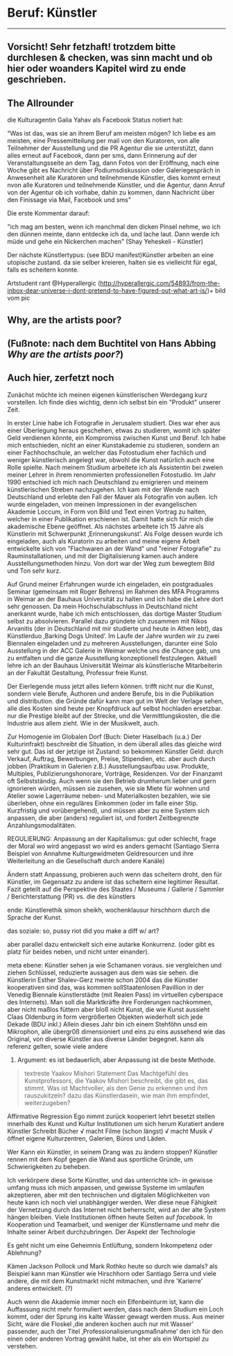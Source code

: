 # Beruf: Künstler 

-----------------------------
Vorsicht! Sehr fetzhaft!
trotzdem bitte durchlesen & checken, was sinn macht und ob hier oder woanders
Kapitel wird zu ende geschrieben.
-----------------------------

## The Allrounder


die Kulturagentin Galia Yahav als Facebook Status notiert hat:

 "Was ist das, was sie an ihrem Beruf am meisten mögen? Ich liebe es am meisten, eine Pressemitteilung per mail von den Kuratoren, 
 von alle Teilnehmer der Ausstellung und die PR Agentur die sie unterstützt, dann alles erneut auf Facebook, dann per sms, 
 dann Erinnerung auf der Veranstaltungsseite an dem Tag, dann Fotos von der Eröffnung, nach eine Woche gibt es Nachricht über 
 Podiumsdiskussion oder Galeriegespräch in Anwesenheit alle Kuratoren und teilnehmende Künstler, dies kommt erneut nvon alle 
 Kuratoren und teilnehmende Künstler, und die Agentur, dann Anruf von der Agentur ob ich vorhabe, dahin zu kommen, dann Nachricht 
 über den Finissage via Mail, Facebook und sms"

Die erste Kommentar darauf:

"ich mag am besten, wenn ich manchmal den dicken Pinsel nehme, wo ich den dünnen meinte, dann entdecke ich da, und lache laut. 
Dann werde ich müde und gehe ein Nickerchen machen" (Shay Yeheskeli - Künstler)

Der nächste Künstlertypus: (see BDU manifest)Künstler arbeiten an eine utopische zustand. da sie selber kreieren, halten sie 
es vielleicht für egal, falls es scheitern konnte.

Artstudent rant @Hyperallergic 
(http://hyperallergic.com/54893/from-the-inbox-dear-universe-i-dont-pretend-to-have-figured-out-what-art-is/)+ bild vom pic 



## Why, are the artists poor?

(Fußnote: nach dem Buchtitel von Hans Abbing *Why are the artists poor?*)
-----------------------------
Auch hier, zerfetzt noch
-----------------------------


Zunächst möchte ich meinen eigenen künstlerischen Werdegang kurz vorstellen. Ich finde dies wichtig, denn ich selbst bin ein 
"Produkt" unserer Zeit. 

In erster Linie habe ich Fotografie in Jerusalem studiert. Dies war eher aus einer Überlegung heraus geschehen, etwas zu studieren, 
womit ich später Geld verdienen könnte, ein Kompromiss zwischen Kunst und Beruf. Ich habe mich entschieden, nicht an einer Kunstakademie 
zu studieren, sondern an einer Fachhochschule, an welcher das Fotostudium eher fachlich und weniger künstlerisch angelegt war, 
obwohl die Kunst natürlich auch eine Rolle spielte. Nach meinem Studium arbeitete ich als Assistentin bei zweien meiner Lehrer in 
ihrem renommierten professionellen Fotostudio. Im Jahr 1990 entschied ich mich nach Deutschland zu emigrieren und meinem künstlerischen
Streben nachzugehen. Ich kam mit der Wende nach Deutschland und erlebte den Fall der Mauer als Fotografin von außen. Ich wurde eingeladen,
von meinen Impressionen in der evangelischen Akademie Loccum, in Form von Bild und Text einen Vortrag zu halten, welcher in einer 
Publikation erschienen ist. Damit hatte sich für mich die akademische Ebene geöffnet. Als nächstes arbeitete ich 15 Jahre als 
Künstlerin mit Schwerpunkt ‚Erinnerungskunst’.  Als Folge dessen wurde ich eingeladen, auch als Kuratorin zu arbeiten und meine
eigene Arbeit entwickelte sich von "Flachwaren an der Wand" und "reiner Fotografie" zu Rauminstallationen, und mit der
Digitalisierung kamen auch andere Ausstellungsmethoden hinzu. Von dort war der Weg zum bewegtem Bild und Ton sehr kurz.

Auf Grund meiner Erfahrungen wurde ich eingeladen, ein postgraduales Seminar (gemeinsam mit Roger Behrens) im Rahmen des MFA Programms 
in Weimar an der Bauhaus Universität zu halten und ich habe die Lehre dort sehr genossen. Da mein Hochschulabschluss in Deutschland nicht 
anerkannt wurde, habe ich mich entschlossen, das dortige Master Studium selbst zu absolvieren. Parallel dazu gründete ich zusammen mit Nikos 
Arvanitis (der in Deutschland mit mir studierte und heute in Athen lebt), das Künstlerduo ‚Barking Dogs United’. Im Laufe der Jahre wurden
wir zu zwei Biennalen eingeladen und zu mehreren Ausstellungen, darunter eine Solo Ausstellung in der ACC Galerie in Weimar welche uns die 
Chance gab, uns zu entfalten und die ganze Ausstellung konzeptionell festzulegen. Aktuell lehre ich an der Bauhaus Universität Weimar als 
künstlerische Mitarbeiterin an der Fakultät Gestaltung, Professur freie Kunst.

Der Eierlegende muss jetzt alles liefern können. trifft nicht nur die Kunst, sondern viele Berufe, Authoren und andere 
Berufe, bis in die Publikation und distribution. die Gründe dafür kann man gut im Welt der Verlage sehen, alle dies Kosten 
sind heute per Knopfdruck auf selbst hochladen ersetzbar. nur die Prestige bleibt auf der Strecke, und die Vermittlungskosten, 
die die Industrie aus allem zieht. Wie in der Musikwelt, auch.

Zur Homogenie im Globalen Dorf (Buch: Dieter Haselbach (u.a.) Der Kulturinfrakt) beschreibt die Situation, in dem überall 
alles das gleiche wird sehr gut. Das ist der jetzige ist Zustand: so bekommen Künstler Geld: durch Verkauf, Auftrag, Bewerbungen, 
Preise, Stipendien, etc. aber auch durch jobben (Praktikum in Galerien z.B.) Ausstellungsaufbau usw. Produkte, Multiples, 
Publizierungshonorare, Vorträge, Residenzen. Vor der Finanzamt oft Selbstständig. Auch wenn sie den Betrieb drumherum lieber und gern ignorieren 
würden, müssen sie zusehen, wie sie Miete für wohnen und Atelier sowie Lagerräume neben- und Materialkosten bezahlen, 
wie sie überleben, ohne ein reguläres Einkommen (oder im falle einer Stip. Kurzfristig und vorübergehend), und müssen 
aber zu eine System sich anpassen, die aber (anders) reguliert ist, und fordert Zeitbegrenzte Anzahlungsmodalitäten.

REGULIERUNG: Anpassung an der Kapitalismus: gut oder schlecht, frage der Moral
wo wird angepasst wo wird es anders gemacht (Santiago Sierra Beispiel von Annahme Kulturgewidmeten Geldresourcen und 
ihre Weiterleitung an die Gesellschaft durch andere Kanäle)

Ändern statt Anpassung, probieren auch wenn das scheitern droht, den für Künstler, im Gegensatz zu andere ist das 
scheitern eine legitimer Resultat. Fazit geteilt auf die Perspektive des Staates / Museums / Gallerie / Sammler / Berichterstattung (PR)
vs. die des künstlers

ende: Künstlerethik simon sheikh, wochenklausur hirschhorn
durch die Sprache der Kunst.

das soziale: so, pussy riot did you make a diff w/ art?

aber parallel dazu entwickelt sich eine autarke Konkurrenz. (oder gibt es platz für beides neben, und nicht unter einander).

meta ebene: Künstler sehen ja wie Schamanen voraus. sie vergleichen und ziehen Schlüssel, reduzierte aussagen aus dem was sie sehen. 
die Künstlerin Esther Shalev-Gerz meinte schon 2004 das die Künstler kooperativen sind das, was kommen sollStaatenlosen Pavillion 
in der Venedig Biennale künstlerstädte (mit Realen Pass) im virtuellen cyberspace des Internets). Man soll die Marktkräfte ihre 
Forderungen nachkommen, aber nicht maßlos füttern aber bloß nicht Kunst, die wie Kunst aussieht
Claas Oldenburg in form vergrößerten Objekten wiederholt sich jede Dekade (BDU inkl.) Allein dieses Jahr bin ich einem 
Stehföhn unsd ein Mikrophon, alle übergr0ß dimensioniert und eins zu eins aussehend wie das Original, von diverse 
Künstler aus diverse Länder begegnet. kann als referenz gelten, sowie viele andere 

1. Argument: es ist bedauerlich, aber Anpassung ist die beste Methode.

> textreste
Yaakov Mishori Statement 
Das Machtgefühl des Kunstprofessors, die Yaakov Mishori beschreibt, die gibt es, das stimmt. Was ist Machtvoller, 
als den Genie zu erkennen und ihm rauszukitzeln? dazu das Künstlerdasein, wie man ihm empfindet, weiterzugeben? 

Affirmative Regression
Ego nimmt zurück
kooperiert
lehrt
besetzt stellen innerhalb des Kunst und Kultur Institutionen um sich herum
Kuratiert andere Künstler
Schreibt Bücher
√ macht Filme (schon längst)
√ macht Musik
√ öffnet eigene Kulturzentren, Galerien, Büros und Läden.

Wer Kann ein Künstler, in seinem Drang was zu ändern stoppen? Künstler rennen mit dem Kopf gegen die Wand aus sportliche Gründe, 
um Schwierigkeiten zu beheben. 

Ich verkörpere diese Sorte Künstler, und das unterrichte ich- in gewisse umfang muss ich mich anpassen, und gewisse Systeme im umlaufen 
akzeptieren, aber mit den technischen und digitalen Möglichkeiten von heute kann ich noch viel unabhängiger werden. Wer diese neue 
Fähigkeit der Vernetzung durch das Internet nicht beherrscht, wird an der alte System hängen bleiben. Viele Institutionen 
öffnen heute Seiten auf *facebook*. In Kooperation und Teamarbeit, und weniger der Künstlername und mehr die Inhalte seiner 
Arbeit durchzubringen. Der Aspekt der Technologie

Es geht nicht um eine Geheimnis Entlüftung, sondern Inkompetenz oder Ablehnung?

Kämen Jackson Pollock und Mark Rothko heute so durch wie damals? als Beispiel kann man Künstler wie Hirschhorn oder Santiago Serra 
und viele andere, die mit dem Kunstmarkt nicht mitmachen, und ihre 'Karierre' anderes entwickelt. (?) 

Auch wenn die Akademie immer noch ein Elfenbeinturm ist, kann die Auffassung nicht mehr formuliert werden, dass nach dem Studium 
ein Loch kommt, oder der Sprung ins kalte Wasser gewagt werden muss. Aus meiner Sicht, wäre die Floskel ‚die anderen kochen auch 
nur mit Wasser’ passender, auch der Titel ‚Professionalisierungsmaßnahme’ den ich für den einen oder anderen Vortrag gewählt habe, 
ist eher als ein Wortspiel zu verstehen.

